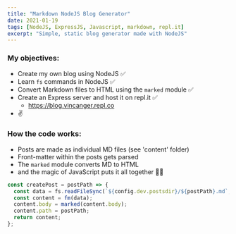 ```yaml
---
title: "Markdown NodeJS Blog Generator"
date: 2021-01-19
tags: [NodeJS, ExpressJS, Javascript, markdown, repl.it]
excerpt: "Simple, static blog generator made with NodeJS"
---
```


### My objectives:
- Create my own blog using NodeJS ✅
- Learn `fs` commands in NodeJS ✅
- Convert Markdown files to HTML using the `marked` module ✅
- Create an Express server and host it on repl.it ✅
  - https://blog.vincanger.repl.co
- ✌

### How the code works:
- Posts are made as individual MD files (see 'content' folder)
- Front-matter within the posts gets parsed
- The `marked` module converts MD to HTML
- and the magic of JavaScript puts it all together 🧙‍♂️

```JavaScript
const createPost = postPath => {
  const data = fs.readFileSync(`${config.dev.postsdir}/${postPath}.md`, "utf8");
  const content = fm(data);
  content.body = marked(content.body);
  content.path = postPath;
  return content;
};
```